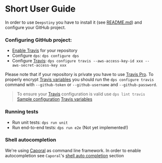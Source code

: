 # Short User Guide

In order to use `Deepstiny` you have to install it (see [README.md](https://github.com/MitocGroup/deepstiny/blob/master/README.md))
and configure your GitHub project.

### Configuring GitHub project:

- [Enable Travis](https://docs.travis-ci.com/user/getting-started#To-get-started-with-Travis-CI%3A) for your repository
- Configure `dps`: `dps configure dps`
- Configure [Travis](https://travis-ci.org): `dps configure travis --aws-access-key-id xxx --aws-secret-access-key xxx` 

Please note that if your repository is private you have to use [Travis Pro](https://travis-ci.com).
To properly encrypt [Travis variables](https://github.com/MitocGroup/deepstiny/blob/master/bin/commands/configure/helper/travis.js#L7) 
you should run the `dps configure travis` command with `--github-token` or `--github-username` and `--github-password`.

> To ensure your [Travis](https://travis-ci.org) configuration is valid use `dps lint travis`
> [Sample configuration](https://github.com/MitocGroup/deepstiny/blob/master/bin/templates/.dps.yml)
> [Travis variables](https://github.com/MitocGroup/deepstiny/blob/master/bin/commands/configure/helper/travis.js#L7)

### Running tests

- Run unit tests: `dps run unit`
- Run end-to-end tests: `dps run e2e` (Not yet implemented!)

### Shell autocompletion

We're using [Caporal](https://github.com/mattallty/Caporal.js) as command line framework.
In order to enable autocompletion see `Caporal`'s [shell auto completion](https://github.com/mattallty/Caporal.js#shell-auto-completion) section

